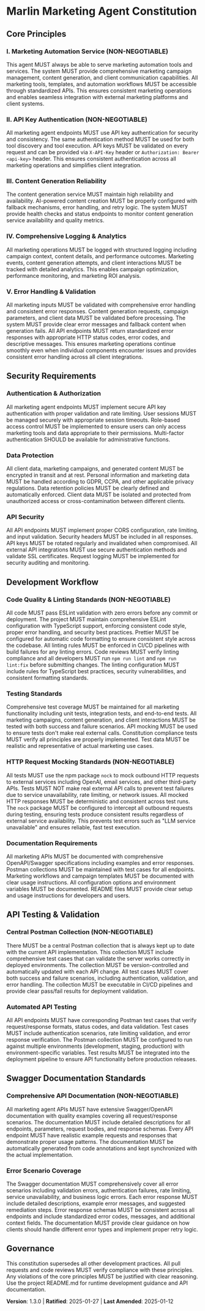 <!--
Sync Impact Report:
Version change: 1.2.0 → 1.3.0
Modified principles: Testing Standards (expanded with nock mocking requirements)
Added sections: HTTP Request Mocking Standards
Removed sections: N/A
Templates requiring updates: 
  ✅ plan-template.md (updated for testing requirements)
  ✅ spec-template.md (updated for testing standards)
  ✅ tasks-template.md (updated for testing task types)
Follow-up TODOs: None
Amendment: Added comprehensive HTTP request mocking requirements using nock package
-->

# Marlin Marketing Agent Constitution

## Core Principles

### I. Marketing Automation Service (NON-NEGOTIABLE)
This agent MUST always be able to serve marketing automation tools and services. The system MUST provide comprehensive marketing campaign management, content generation, and client communication capabilities. All marketing tools, templates, and automation workflows MUST be accessible through standardized APIs. This ensures consistent marketing operations and enables seamless integration with external marketing platforms and client systems.

### II. API Key Authentication (NON-NEGOTIABLE)
All marketing agent endpoints MUST use API key authentication for security and consistency. The same authentication method MUST be used for both tool discovery and tool execution. API keys MUST be validated on every request and can be provided via `X-API-Key` header or `Authorization: Bearer <api-key>` header. This ensures consistent authentication across all marketing operations and simplifies client integration.

### III. Content Generation Reliability
The content generation service MUST maintain high reliability and availability. AI-powered content creation MUST be properly configured with fallback mechanisms, error handling, and retry logic. The system MUST provide health checks and status endpoints to monitor content generation service availability and quality metrics.

### IV. Comprehensive Logging & Analytics
All marketing operations MUST be logged with structured logging including campaign context, content details, and performance outcomes. Marketing events, content generation attempts, and client interactions MUST be tracked with detailed analytics. This enables campaign optimization, performance monitoring, and marketing ROI analysis.

### V. Error Handling & Validation
All marketing inputs MUST be validated with comprehensive error handling and consistent error responses. Content generation requests, campaign parameters, and client data MUST be validated before processing. The system MUST provide clear error messages and fallback content when generation fails. All API endpoints MUST return standardized error responses with appropriate HTTP status codes, error codes, and descriptive messages. This ensures marketing operations continue smoothly even when individual components encounter issues and provides consistent error handling across all client integrations.

## Security Requirements

### Authentication & Authorization
All marketing agent endpoints MUST implement secure API key authentication with proper validation and rate limiting. User sessions MUST be managed securely with appropriate session timeouts. Role-based access control MUST be implemented to ensure users can only access marketing tools and data appropriate to their permissions. Multi-factor authentication SHOULD be available for administrative functions.

### Data Protection
All client data, marketing campaigns, and generated content MUST be encrypted in transit and at rest. Personal information and marketing data MUST be handled according to GDPR, CCPA, and other applicable privacy regulations. Data retention policies MUST be clearly defined and automatically enforced. Client data MUST be isolated and protected from unauthorized access or cross-contamination between different clients.

### API Security
All API endpoints MUST implement proper CORS configuration, rate limiting, and input validation. Security headers MUST be included in all responses. API keys MUST be rotated regularly and invalidated when compromised. All external API integrations MUST use secure authentication methods and validate SSL certificates. Request logging MUST be implemented for security auditing and monitoring.

## Development Workflow

### Code Quality & Linting Standards (NON-NEGOTIABLE)
All code MUST pass ESLint validation with zero errors before any commit or deployment. The project MUST maintain comprehensive ESLint configuration with TypeScript support, enforcing consistent code style, proper error handling, and security best practices. Prettier MUST be configured for automatic code formatting to ensure consistent style across the codebase. All linting rules MUST be enforced in CI/CD pipelines with build failures for any linting errors. Code reviews MUST verify linting compliance and all developers MUST run `npm run lint` and `npm run lint:fix` before submitting changes. The linting configuration MUST include rules for TypeScript best practices, security vulnerabilities, and consistent formatting standards.

### Testing Standards
Comprehensive test coverage MUST be maintained for all marketing functionality including unit tests, integration tests, and end-to-end tests. All marketing campaigns, content generation, and client interactions MUST be tested with both success and failure scenarios. API mocking MUST be used to ensure tests don't make real external calls. Constitution compliance tests MUST verify all principles are properly implemented. Test data MUST be realistic and representative of actual marketing use cases.

### HTTP Request Mocking Standards (NON-NEGOTIABLE)
All tests MUST use the npm package `nock` to mock outbound HTTP requests to external services including OpenAI, email services, and other third-party APIs. Tests MUST NOT make real external API calls to prevent test failures due to service unavailability, rate limiting, or network issues. All mocked HTTP responses MUST be deterministic and consistent across test runs. The `nock` package MUST be configured to intercept all outbound requests during testing, ensuring tests produce consistent results regardless of external service availability. This prevents test errors such as "LLM service unavailable" and ensures reliable, fast test execution.

### Documentation Requirements
All marketing APIs MUST be documented with comprehensive OpenAPI/Swagger specifications including examples and error responses. Postman collections MUST be maintained with test cases for all endpoints. Marketing workflows and campaign templates MUST be documented with clear usage instructions. All configuration options and environment variables MUST be documented. README files MUST provide clear setup and usage instructions for developers and users.

## API Testing & Validation

### Central Postman Collection (NON-NEGOTIABLE)
There MUST be a central Postman collection that is always kept up to date with the current API implementation. This collection MUST include comprehensive test cases that can validate the server works correctly in deployed environments. The collection MUST be version-controlled and automatically updated with each API change. All test cases MUST cover both success and failure scenarios, including authentication, validation, and error handling. The collection MUST be executable in CI/CD pipelines and provide clear pass/fail results for deployment validation.

### Automated API Testing
All API endpoints MUST have corresponding Postman test cases that verify request/response formats, status codes, and data validation. Test cases MUST include authentication scenarios, rate limiting validation, and error response verification. The Postman collection MUST be configured to run against multiple environments (development, staging, production) with environment-specific variables. Test results MUST be integrated into the deployment pipeline to ensure API functionality before production releases.

## Swagger Documentation Standards

### Comprehensive API Documentation (NON-NEGOTIABLE)
All marketing agent APIs MUST have extensive Swagger/OpenAPI documentation with quality examples covering all request/response scenarios. The documentation MUST include detailed descriptions for all endpoints, parameters, request bodies, and response schemas. Every API endpoint MUST have realistic example requests and responses that demonstrate proper usage patterns. The documentation MUST be automatically generated from code annotations and kept synchronized with the actual implementation.

### Error Scenario Coverage
The Swagger documentation MUST comprehensively cover all error scenarios including validation errors, authentication failures, rate limiting, service unavailability, and business logic errors. Each error response MUST include detailed descriptions, example error messages, and suggested remediation steps. Error response schemas MUST be consistent across all endpoints and include standardized error codes, messages, and additional context fields. The documentation MUST provide clear guidance on how clients should handle different error types and implement proper retry logic.

## Governance

This constitution supersedes all other development practices. All pull requests and code reviews MUST verify compliance with these principles. Any violations of the core principles MUST be justified with clear reasoning. Use the project README.md for runtime development guidance and API documentation.

**Version**: 1.3.0 | **Ratified**: 2025-01-27 | **Last Amended**: 2025-01-12